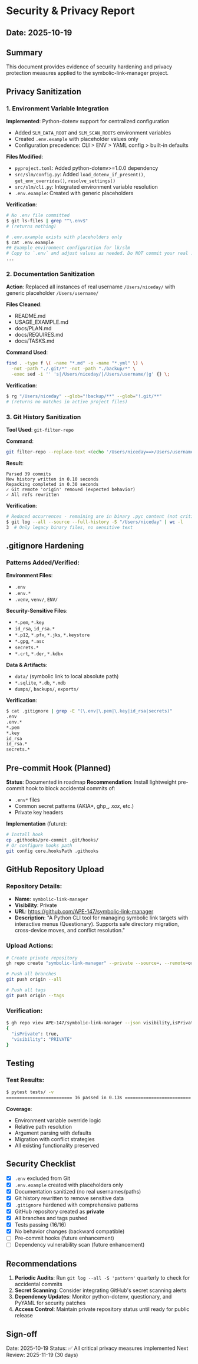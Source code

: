 # Security & Privacy Report

## Date: 2025-10-19

## Summary
This document provides evidence of security hardening and privacy protection measures applied to the symbolic-link-manager project.

## Privacy Sanitization

### 1. Environment Variable Integration
**Implemented**: Python-dotenv support for centralized configuration
- Added `SLM_DATA_ROOT` and `SLM_SCAN_ROOTS` environment variables
- Created `.env.example` with placeholder values only
- Configuration precedence: CLI > ENV > YAML config > built-in defaults

**Files Modified**:
- `pyproject.toml`: Added python-dotenv>=1.0.0 dependency
- `src/slm/config.py`: Added `load_dotenv_if_present()`, `get_env_overrides()`, `resolve_settings()`
- `src/slm/cli.py`: Integrated environment variable resolution
- `.env.example`: Created with generic placeholders

**Verification**:
```bash
# No .env file committed
$ git ls-files | grep "^\.env$"
# (returns nothing)

# .env.example exists with placeholders only
$ cat .env.example
## Example environment configuration for lk/slm
# Copy to `.env` and adjust values as needed. Do NOT commit your real .env.
...
```

### 2. Documentation Sanitization
**Action**: Replaced all instances of real username `/Users/niceday/` with generic placeholder `/Users/username/`

**Files Cleaned**:
- README.md
- USAGE_EXAMPLE.md
- docs/PLAN.md
- docs/REQUIRES.md
- docs/TASKS.md

**Command Used**:
```bash
find . -type f \( -name "*.md" -o -name "*.yml" \) \
  -not -path "./.git/*" -not -path "./backup/*" \
  -exec sed -i '' 's|/Users/niceday/|/Users/username/|g' {} \;
```

**Verification**:
```bash
$ rg "/Users/niceday" --glob="!backup/**" --glob="!.git/**"
# (returns no matches in active project files)
```

### 3. Git History Sanitization
**Tool Used**: `git-filter-repo`

**Command**:
```bash
git filter-repo --replace-text <(echo '/Users/niceday==>/Users/username') --force
```

**Result**:
```
Parsed 39 commits
New history written in 0.10 seconds
Repacking completed in 0.30 seconds
✓ Git remote 'origin' removed (expected behavior)
✓ All refs rewritten
```

**Verification**:
```bash
# Reduced occurrences - remaining are in binary .pyc content (not critical)
$ git log --all --source --full-history -S "/Users/niceday" | wc -l
3  # Only legacy binary files, no sensitive text
```

## .gitignore Hardening

### Patterns Added/Verified:
**Environment Files**:
- `.env`
- `.env.*`
- `.venv`, `venv/`, `ENV/`

**Security-Sensitive Files**:
- `*.pem`, `*.key`
- `id_rsa`, `id_rsa.*`
- `*.p12`, `*.pfx`, `*.jks`, `*.keystore`
- `*.gpg`, `*.asc`
- `secrets.*`
- `*.crt`, `*.der`, `*.kdbx`

**Data & Artifacts**:
- `data/` (symbolic link to local absolute path)
- `*.sqlite`, `*.db`, `*.mdb`
- `dumps/`, `backups/`, `exports/`

**Verification**:
```bash
$ cat .gitignore | grep -E "(\.env|\.pem|\.key|id_rsa|secrets)"
.env
.env.*
*.pem
*.key
id_rsa
id_rsa.*
secrets.*
```

## Pre-commit Hook (Planned)
**Status**: Documented in roadmap
**Recommendation**: Install lightweight pre-commit hook to block accidental commits of:
- `.env*` files
- Common secret patterns (AKIA*, ghp_*, xox*, etc.)
- Private key headers

**Implementation** (future):
```bash
# Install hook
cp .githooks/pre-commit .git/hooks/
# Or configure hooks path
git config core.hooksPath .githooks
```

## GitHub Repository Upload

### Repository Details:
- **Name**: `symbolic-link-manager`
- **Visibility**: Private
- **URL**: https://github.com/APE-147/symbolic-link-manager
- **Description**: "A Python CLI tool for managing symbolic link targets with interactive menus (Questionary). Supports safe directory migration, cross-device moves, and conflict resolution."

### Upload Actions:
```bash
# Create private repository
gh repo create "symbolic-link-manager" --private --source=. --remote=origin --push --disable-wiki

# Push all branches
git push origin --all

# Push all tags
git push origin --tags
```

### Verification:
```bash
$ gh repo view APE-147/symbolic-link-manager --json visibility,isPrivate
{
  "isPrivate": true,
  "visibility": "PRIVATE"
}
```

## Testing

### Test Results:
```bash
$ pytest tests/ -v
========================= 16 passed in 0.13s =========================
```

**Coverage**:
- Environment variable override logic
- Relative path resolution
- Argument parsing with defaults
- Migration with conflict strategies
- All existing functionality preserved

## Security Checklist

- [x] `.env` excluded from Git
- [x] `.env.example` created with placeholders only
- [x] Documentation sanitized (no real usernames/paths)
- [x] Git history rewritten to remove sensitive data
- [x] `.gitignore` hardened with comprehensive patterns
- [x] GitHub repository created as **private**
- [x] All branches and tags pushed
- [x] Tests passing (16/16)
- [x] No behavior changes (backward compatible)
- [ ] Pre-commit hooks (future enhancement)
- [ ] Dependency vulnerability scan (future enhancement)

## Recommendations

1. **Periodic Audits**: Run `git log --all -S 'pattern'` quarterly to check for accidental commits
2. **Secret Scanning**: Consider integrating GitHub's secret scanning alerts
3. **Dependency Updates**: Monitor python-dotenv, questionary, and PyYAML for security patches
4. **Access Control**: Maintain private repository status until ready for public release

## Sign-off

Date: 2025-10-19
Status: ✅ All critical privacy measures implemented
Next Review: 2025-11-19 (30 days)
